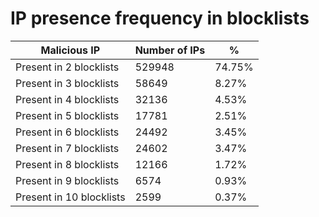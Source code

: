 # IP presence frequency in blocklists
| Malicious IP | Number of IPs | % |
|----|----|----|
| Present in 2 blocklists | 529948 | 74.75% |
| Present in 3 blocklists | 58649 | 8.27% |
| Present in 4 blocklists | 32136 | 4.53% |
| Present in 5 blocklists | 17781 | 2.51% |
| Present in 6 blocklists | 24492 | 3.45% |
| Present in 7 blocklists | 24602 | 3.47% |
| Present in 8 blocklists | 12166 | 1.72% |
| Present in 9 blocklists | 6574 | 0.93% |
| Present in 10 blocklists | 2599 | 0.37% |
